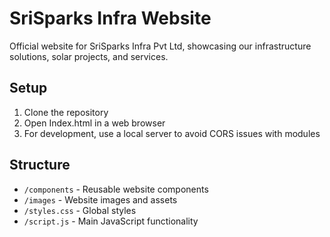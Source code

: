 # SriSparks Infra Website

Official website for SriSparks Infra Pvt Ltd, showcasing our infrastructure solutions, solar projects, and services.

## Setup
1. Clone the repository
2. Open Index.html in a web browser
3. For development, use a local server to avoid CORS issues with modules

## Structure
- `/components` - Reusable website components
- `/images` - Website images and assets
- `/styles.css` - Global styles
- `/script.js` - Main JavaScript functionality